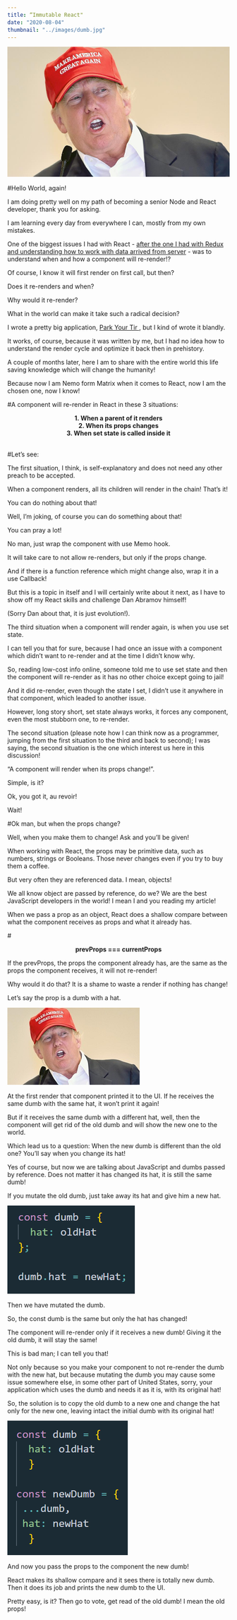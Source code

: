 ```yaml
---
title: “Immutable React"
date: "2020-08-04"
thumbnail: "../images/dumb.jpg"
---
```


![Gatsby](../images/dumb.jpg)

#Hello World, again!

I am doing pretty well on my path of becoming a senior Node and React developer, thank you for asking.

I am learning every day from everywhere I can, mostly from my own mistakes.

One of the biggest issues I had with React - <a href="https://bogdan.digital/redux-updates" target=_blank>after the one I had with Redux and understanding how to work with data arrived from server</a> - was to understand when and how a component will re-render!?

Of course, I know it will first render on first call, but then?

Does it re-renders and when?

Why would it re-render?

What in the world can make it take such a radical decision?

I wrote a pretty big application, <a href="https://bogdan.digital/park-your-tir/" target=_blank> Park Your Tir </a>, but I kind of wrote it blandly.

It works, of course, because it was written by me, but I had no idea how to understand the render cycle and optimize it back then in prehistory.

A couple of months later, here I am to share with the entire world this life saving knowledge which will change the humanity!

Because now I am Nemo form Matrix when it comes to React, now I am the chosen one, now I know!

#A component will re-render in React in these 3 situations:

  <center> <b>1. When a parent of it renders</b></center>
  <center> <b>2. When its props changes</b></center>
  <center> <b>3. When set state is called inside it</b></center>

</br>

#Let’s see:

The first situation, I think, is self-explanatory and does not need any other preach to be accepted.

When a component renders, all its children will render in the chain! That’s it!

You can do nothing about that!

Well, I’m joking, of course you can do something about that!

You can pray a lot!

No man, just wrap the component with use Memo hook.

It will take care to not allow re-renders, but only if the props change.

And if there is a function reference which might change also, wrap it in a use Callback!

But this is a topic in itself and I will certainly write about it next, as I have to show off my React skills and challenge Dan Abramov himself!

(Sorry Dan about that, it is just evolution!).

The third situation when a component will render again, is when you use set state.

I can tell you that for sure, because I had once an issue with a component which didn’t want to re-render and at the time I didn’t know why.

So, reading low-cost info online, someone told me to use set state and then the component will re-render as it has no other choice except going to jail!

And it did re-render, even though the state I set, I didn’t use it anywhere in that component, which leaded to another issue.

However, long story short, set state always works, it forces any component, even the most stubborn one, to re-render.

The second situation (please note how I can think now as a programmer, jumping from the first situation to the third and back to second); I was saying, the second situation is the one which interest us here in this discussion!

“A component will render when its props change!”.

Simple, is it?

Ok, you got it, au revoir!

Wait!

#Ok man, but when the props change?

Well, when you make them to change! Ask and you’ll be given!

When working with React, the props may be primitive data, such as numbers, strings or Booleans. Those never changes even if you try to buy them a coffee.

But very often they are referenced data. I mean, objects!

We all know object are passed by reference, do we? We are the best JavaScript developers in the world! I mean I and you reading my article!

When we pass a prop as an object, React does a shallow compare between what the component receives as props and what it already has.

#<center><b>prevProps === currentProps</b></center>

If the prevProps, the props the component already has, are the same as the props the component receives, it will not re-render!

Why would it do that? It is a shame to waste a render if nothing has change!

Let’s say the prop is a dumb with a hat.

![Trump](../images/dumb-thumbonail.jpg)

At the first render that component printed it to the UI. If he receives the same dumb with the same hat, it won’t print it again!

But if it receives the same dumb with a different hat, well, then the component will get rid of the old dumb and will show the new one to the world.

Which lead us to a question: When the new dumb is different than the old one?
You’ll say when you change its hat!

Yes of course, but now we are talking about JavaScript and dumbs passed by reference.
Does not matter it has changed its hat, it is still the same dumb!

If you mutate the old dumb, just take away its hat and give him a new hat.

![Dumb](../images/dumb-obj.png)

Then we have mutated the dumb.

So, the const dumb is the same but only the hat has changed!

The component will re-render only if it receives a new dumb! Giving it the old dumb, it will stay the same!

This is bad man; I can tell you that!

Not only because so you make your component to not re-render the dumb with the new hat, but because mutating the dumb you may cause some issue somewhere else, in some other part of United States, sorry, your application which uses the dumb and needs it as it is, with its original hat!

So, the solution is to copy the old dumb to a new one and change the hat only for the new one, leaving intact the initial dumb with its original hat!

![new dumb](../images/new-dumb.png)

And now you pass the props to the component the new dumb!

React makes its shallow compare and it sees there is totally new dumb. Then it does its job and prints the new dumb to the UI.

Pretty easy, is it? Then go to vote, get read of the old dumb! I mean the old props!
